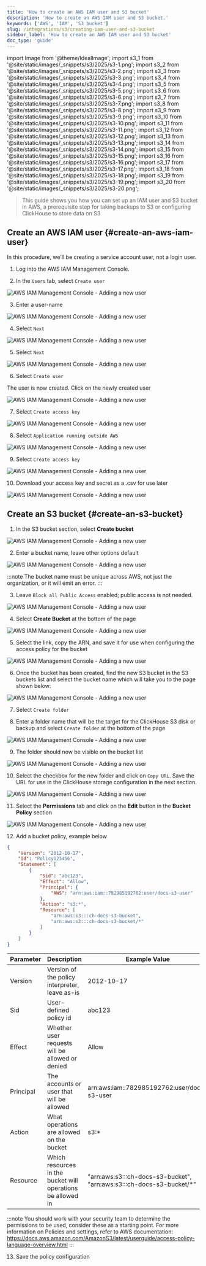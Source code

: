 ```yaml
---
title: 'How to create an AWS IAM user and S3 bucket'
description: 'How to create an AWS IAM user and S3 bucket.'
keywords: ['AWS', 'IAM', 'S3 bucket']
slug: /integrations/s3/creating-iam-user-and-s3-bucket
sidebar_label: 'How to create an AWS IAM user and S3 bucket'
doc_type: 'guide'
---
```


import Image from '@theme/IdealImage';
import s3_1 from '@site/static/images/_snippets/s3/2025/s3-1.png';
import s3_2 from '@site/static/images/_snippets/s3/2025/s3-2.png';
import s3_3 from '@site/static/images/_snippets/s3/2025/s3-3.png';
import s3_4 from '@site/static/images/_snippets/s3/2025/s3-4.png';
import s3_5 from '@site/static/images/_snippets/s3/2025/s3-5.png';
import s3_6 from '@site/static/images/_snippets/s3/2025/s3-6.png';
import s3_7 from '@site/static/images/_snippets/s3/2025/s3-7.png';
import s3_8 from '@site/static/images/_snippets/s3/2025/s3-8.png';
import s3_9 from '@site/static/images/_snippets/s3/2025/s3-9.png';
import s3_10 from '@site/static/images/_snippets/s3/2025/s3-10.png';
import s3_11 from '@site/static/images/_snippets/s3/2025/s3-11.png';
import s3_12 from '@site/static/images/_snippets/s3/2025/s3-12.png';
import s3_13 from '@site/static/images/_snippets/s3/2025/s3-13.png';
import s3_14 from '@site/static/images/_snippets/s3/2025/s3-14.png';
import s3_15 from '@site/static/images/_snippets/s3/2025/s3-15.png';
import s3_16 from '@site/static/images/_snippets/s3/2025/s3-16.png';
import s3_17 from '@site/static/images/_snippets/s3/2025/s3-17.png';
import s3_18 from '@site/static/images/_snippets/s3/2025/s3-18.png';
import s3_19 from '@site/static/images/_snippets/s3/2025/s3-19.png';
import s3_20 from '@site/static/images/_snippets/s3/2025/s3-20.png';

> This guide shows you how you can set up an IAM user and S3 bucket in AWS,
> a prerequisite step for taking backups to S3 or configuring ClickHouse to
> store data on S3

## Create an AWS IAM user {#create-an-aws-iam-user}

In this procedure, we'll be creating a service account user, not a login user.

1.  Log into the AWS IAM Management Console.

2. In the `Users` tab, select `Create user`

<Image size="lg" img={s3_1} alt="AWS IAM Management Console - Adding a new user"/>

3. Enter a user-name

<Image size="lg" img={s3_2} alt="AWS IAM Management Console - Adding a new user" />

4. Select `Next`

<Image size="lg" img={s3_3} alt="AWS IAM Management Console - Adding a new user" />

5. Select `Next`

<Image size="lg" img={s3_4} alt="AWS IAM Management Console - Adding a new user" />

6. Select `Create user`

The user is now created.
Click on the newly created user

<Image size="lg" img={s3_5} alt="AWS IAM Management Console - Adding a new user" />

7. Select `Create access key`

<Image size="lg" img={s3_6} alt="AWS IAM Management Console - Adding a new user" />

8. Select `Application running outside AWS`

<Image size="lg" img={s3_7} alt="AWS IAM Management Console - Adding a new user" />

9. Select `Create access key`

<Image size="lg" img={s3_8} alt="AWS IAM Management Console - Adding a new user" />

10. Download your access key and secret as a .csv for use later

<Image size="lg" img={s3_9} alt="AWS IAM Management Console - Adding a new user" />

## Create an S3 bucket {#create-an-s3-bucket}

1. In the S3 bucket section, select **Create bucket**

<Image size="lg" img={s3_10} alt="AWS IAM Management Console - Adding a new user" />

2. Enter a bucket name, leave other options default

<Image size="lg" img={s3_11} alt="AWS IAM Management Console - Adding a new user" />

:::note
The bucket name must be unique across AWS, not just the organization, or it will emit an error.
:::

3. Leave `Block all Public Access` enabled; public access is not needed.

<Image size="lg" img={s3_12} alt="AWS IAM Management Console - Adding a new user" />

4. Select **Create Bucket** at the bottom of the page

<Image size="lg" img={s3_13} alt="AWS IAM Management Console - Adding a new user" />

5. Select the link, copy the ARN, and save it for use when configuring the access policy for the bucket

<Image size="lg" img={s3_14} alt="AWS IAM Management Console - Adding a new user" />

6. Once the bucket has been created, find the new S3 bucket in the S3 buckets list and select the bucket name which will take you to the page shown below:

<Image size="lg" img={s3_15} alt="AWS IAM Management Console - Adding a new user" />

7. Select `Create folder`

8. Enter a folder name that will be the target for the ClickHouse S3 disk or backup and select `Create folder` at the bottom of the page

<Image size="lg" img={s3_16} alt="AWS IAM Management Console - Adding a new user" />

9. The folder should now be visible on the bucket list

<Image size="lg" img={s3_17} alt="AWS IAM Management Console - Adding a new user" />

10. Select the checkbox for the new folder and click on `Copy URL`. Save the URL for use in the ClickHouse storage configuration in the next section.

<Image size="lg" img={s3_18} alt="AWS IAM Management Console - Adding a new user" />

11. Select the **Permissions** tab and click on the **Edit** button in the **Bucket Policy** section

<Image size="lg" img={s3_19} alt="AWS IAM Management Console - Adding a new user" />

12. Add a bucket policy, example below

```json
{
    "Version": "2012-10-17",
    "Id": "Policy123456",
    "Statement": [
        {
            "Sid": "abc123",
            "Effect": "Allow",
            "Principal": {
                "AWS": "arn:aws:iam::782985192762:user/docs-s3-user"
            },
            "Action": "s3:*",
            "Resource": [
                "arn:aws:s3:::ch-docs-s3-bucket",
                "arn:aws:s3:::ch-docs-s3-bucket/*"
            ]
        }
    ]
}
```

|Parameter | Description | Example Value |
|----------|-------------|----------------|
|Version | Version of the policy interpreter, leave as-is | 2012-10-17 |
|Sid | User-defined policy id | abc123 |
|Effect | Whether user requests will be allowed or denied | Allow |
|Principal | The accounts or user that will be allowed | arn:aws:iam::782985192762:user/docs-s3-user |
|Action | What operations are allowed on the bucket| s3:*|
|Resource | Which resources in the bucket will operations be allowed in | "arn:aws:s3:::ch-docs-s3-bucket", "arn:aws:s3:::ch-docs-s3-bucket/*" |


:::note
You should work with your security team to determine the permissions to be used, consider these as a starting point.
For more information on Policies and settings, refer to AWS documentation:
https://docs.aws.amazon.com/AmazonS3/latest/userguide/access-policy-language-overview.html
:::

13. Save the policy configuration